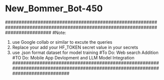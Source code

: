 # New_Bommer_Bot-450
#################################################################################################################################
#Note: 
1. use Google collab or similar to excute the queries
2. Replace your add your HF_TOKEN secret value in your secrets
3. use .json format dataset for model training
#To Do: Web search Addition
#TO Do: Mobile App Devlopment and LLM Model Integration
#################################################################################################################################
